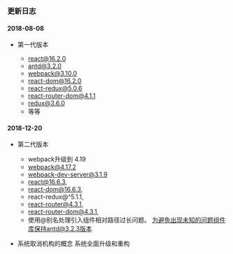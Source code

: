 ### 更新日志

#### 2018-08-08
- 第一代版本

    - react@16.2.0
    - antd@3.2.0
    - webpack@3.10.0
    - react-dom@16.2.0
    - react-redux@5.0.6
    - react-router-dom@4.1.1
    - redux@3.6.0
    - 等等

#### 2018-12-20
- 第二代版本

    - webpack升级到 4.19
    - webpack@4.17.2
    - webpack-dev-server@3.1.9
    - react@16.6.3,
    - react-dom@16.6.3,
    - react-redux@^5.1.1,
    - react-router@4.3.1,
    - react-router-dom@4.3.1,
    - 使用@别名处理引入组件相对路径过长问题。
    为避免出现未知的问题组件库保持antd@3.2.3版本

- 系统取消机构的概念
    系统全面升级和重构
